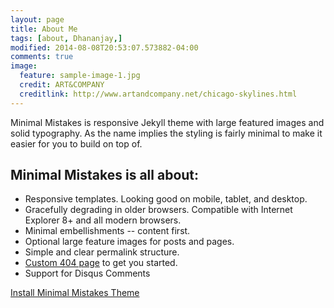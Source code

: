 ```yaml
---
layout: page
title: About Me
tags: [about, Dhananjay,]
modified: 2014-08-08T20:53:07.573882-04:00
comments: true
image:
  feature: sample-image-1.jpg
  credit: ART&COMPANY
  creditlink: http://www.artandcompany.net/chicago-skylines.html
---
```


Minimal Mistakes is responsive Jekyll theme with large featured images and solid typography. As the name implies the styling is fairly minimal to make it easier for you to build on top of.

## Minimal Mistakes is all about:

* Responsive templates. Looking good on mobile, tablet, and desktop.
* Gracefully degrading in older browsers. Compatible with Internet Explorer 8+ and all modern browsers.
* Minimal embellishments -- content first.
* Optional large feature images for posts and pages.
* Simple and clear permalink structure.
* [Custom 404 page](http://mmistakes.github.io/minimal-mistakes/404.html) to get you started.
* Support for Disqus Comments

<a markdown="0" href="{{ site.url }}/theme-setup" class="btn">Install Minimal Mistakes Theme</a>
